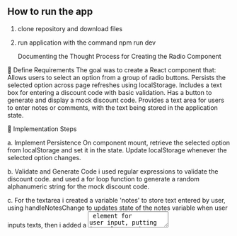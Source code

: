 ## How to run the app

1. clone repository and download files
2. run application with the command npm run dev

    Documenting the Thought Process for Creating the Radio Component
   
📌 Define Requirements
The goal was to create a React component that:
Allows users to select an option from a group of radio buttons.
Persists the selected option across page refreshes using localStorage.
Includes a text box for entering a discount code with basic validation.
Has a button to generate and display a mock discount code.
Provides a text area for users to enter notes or comments, with the text being stored in the application state.



📌 Implementation Steps

a. Implement Persistence
On component mount, retrieve the selected option from localStorage and set it in the state.
Update localStorage whenever the selected option changes.

b. Validate and Generate Code
i used regular expressions to validate the discount code.
and used a for loop function to generate a random alphanumeric string for the mock discount code.

c. For the textarea i created a variable 'notes' to store text entered by user, using handleNotesChange to updates state of the notes variable when user inputs texts, then i added a <textarea> element for user input, putting its value to the notes state, and set the onChange handler to handleNotesChange. Finally to display the text i added a paragraph for the current notes, showing a placeholder message if no notes are entered



